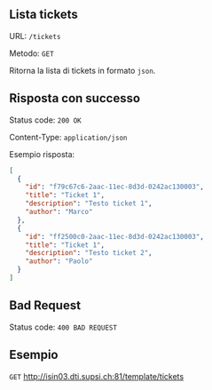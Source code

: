 ## Lista tickets

URL: `/tickets`

Metodo: `GET`

Ritorna la lista di tickets in formato `json`.

## Risposta con successo

Status code: `200 OK`

Content-Type: `application/json`

Esempio risposta:

```json
[
  {
    "id": "f79c67c6-2aac-11ec-8d3d-0242ac130003",
    "title": "Ticket 1",
    "description": "Testo ticket 1",
    "author": "Marco"
  },
  {
    "id": "ff2500c0-2aac-11ec-8d3d-0242ac130003",
    "title": "Ticket 1",
    "description": "Testo ticket 2",
    "author": "Paolo"
  }
]
```

## Bad Request
Status code: `400 BAD REQUEST`

## Esempio

`GET` http://isin03.dti.supsi.ch:81/template/tickets
